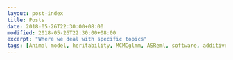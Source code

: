 ```yaml
---
layout: post-index
title: Posts
date: 2018-05-26T22:30:00+08:00
modified: 2018-05-26T22:30:00+08:00
excerpt: "Where we deal with specific topics"
tags: [Animal model, heritability, MCMCglmm, ASReml, software, additive genetic variance]
---
```



